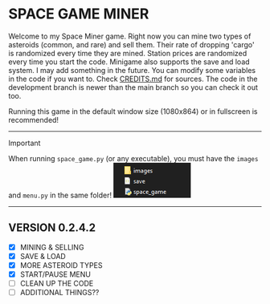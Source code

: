 # SPACE GAME MINER

Welcome to my Space Miner game. Right now you can mine two types of asteroids (common, and rare) and sell them.
Their rate of dropping 'cargo' is randomized every time they are mined. Station prices are randomized every time you start the code.
Minigame also supports the save and load system. I may add something in the future. You can modify some variables in the code if you want to.
Check [CREDITS.md](CREDITS.md) for sources. The code in the development branch is newer than the main branch so you can check it out too.

Running this game in the default window size (1080x864) or in fullscreen is recommended!

---
>[!IMPORTANT]
> When running `space_game.py` (or any executable), you must have the `images` and `menu.py` in the same folder!
> ![Folder structure image](/README_images/location.png "How to start the game")

---
## VERSION 0.2.4.2
- [x] MINING & SELLING
- [x] SAVE & LOAD
- [X] MORE ASTEROID TYPES
- [X] START/PAUSE MENU
- [ ] CLEAN UP THE CODE
- [ ] ADDITIONAL THINGS??
